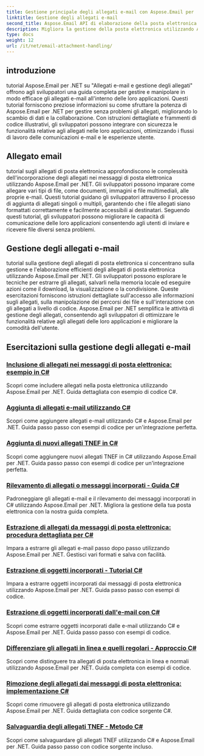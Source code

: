 ```yaml
---
title: Gestione principale degli allegati e-mail con Aspose.Email per .NET
linktitle: Gestione degli allegati e-mail
second_title: Aspose.Email API di elaborazione della posta elettronica .NET
description: Migliora la gestione della posta elettronica utilizzando Aspose.Email per i tutorial .NET. Scopri l'elaborazione semplificata, l'analisi e gli insight basati sui dati. Guida passo passo fornita.
type: docs
weight: 12
url: /it/net/email-attachment-handling/
---
```

## introduzione

tutorial Aspose.Email per .NET su "Allegati e-mail e gestione degli allegati" offrono agli sviluppatori una guida completa per gestire e manipolare in modo efficace gli allegati e-mail all'interno delle loro applicazioni. Questi tutorial forniscono preziose informazioni su come sfruttare la potenza di Aspose.Email per .NET per gestire senza problemi gli allegati, migliorando lo scambio di dati e la collaborazione. Con istruzioni dettagliate e frammenti di codice illustrativi, gli sviluppatori possono integrare con sicurezza le funzionalità relative agli allegati nelle loro applicazioni, ottimizzando i flussi di lavoro delle comunicazioni e-mail e le esperienze utente.

## Allegato email

tutorial sugli allegati di posta elettronica approfondiscono le complessità dell'incorporazione degli allegati nei messaggi di posta elettronica utilizzando Aspose.Email per .NET. Gli sviluppatori possono imparare come allegare vari tipi di file, come documenti, immagini e file multimediali, alle proprie e-mail. Questi tutorial guidano gli sviluppatori attraverso il processo di aggiunta di allegati singoli o multipli, garantendo che i file allegati siano formattati correttamente e facilmente accessibili ai destinatari. Seguendo questi tutorial, gli sviluppatori possono migliorare le capacità di comunicazione delle loro applicazioni consentendo agli utenti di inviare e ricevere file diversi senza problemi.

## Gestione degli allegati e-mail

tutorial sulla gestione degli allegati di posta elettronica si concentrano sulla gestione e l'elaborazione efficienti degli allegati di posta elettronica utilizzando Aspose.Email per .NET. Gli sviluppatori possono esplorare le tecniche per estrarre gli allegati, salvarli nella memoria locale ed eseguire azioni come il download, la visualizzazione o la condivisione. Queste esercitazioni forniscono istruzioni dettagliate sull'accesso alle informazioni sugli allegati, sulla manipolazione dei percorsi dei file e sull'interazione con gli allegati a livello di codice. Aspose.Email per .NET semplifica le attività di gestione degli allegati, consentendo agli sviluppatori di ottimizzare le funzionalità relative agli allegati delle loro applicazioni e migliorare la comodità dell'utente.

## Esercitazioni sulla gestione degli allegati e-mail
### [Inclusione di allegati nei messaggi di posta elettronica: esempio in C#](./including-attachments-in-email-csharp-example/)
Scopri come includere allegati nella posta elettronica utilizzando Aspose.Email per .NET. Guida dettagliata con esempio di codice C#.
### [Aggiunta di allegati e-mail utilizzando C#](./adding-email-attachments-using-csharp/)
Scopri come aggiungere allegati e-mail utilizzando C# e Aspose.Email per .NET. Guida passo passo con esempi di codice per un'integrazione perfetta.
### [Aggiunta di nuovi allegati TNEF in C#](./adding-new-tnef-attachments-in-csharp/)
Scopri come aggiungere nuovi allegati TNEF in C# utilizzando Aspose.Email per .NET. Guida passo passo con esempi di codice per un'integrazione perfetta.
### [Rilevamento di allegati o messaggi incorporati - Guida C#](./detecting-attachment-or-embedded-message-csharp-guide/)
Padroneggiare gli allegati e-mail e il rilevamento dei messaggi incorporati in C# utilizzando Aspose.Email per .NET. Migliora la gestione della tua posta elettronica con la nostra guida completa.
### [Estrazione di allegati da messaggi di posta elettronica: procedura dettagliata per C#](./extracting-attachments-from-email-csharp-walkthrough/)
Impara a estrarre gli allegati e-mail passo dopo passo utilizzando Aspose.Email per .NET. Gestisci vari formati e salva con facilità.
### [Estrazione di oggetti incorporati - Tutorial C#](./extracting-embedded-objects-csharp-tutorial/)
Impara a estrarre oggetti incorporati dai messaggi di posta elettronica utilizzando Aspose.Email per .NET. Guida passo passo con esempi di codice.
### [Estrazione di oggetti incorporati dall'e-mail con C#](./extracting-embedded-objects-from-email-with-csharp/)
Scopri come estrarre oggetti incorporati dalle e-mail utilizzando C# e Aspose.Email per .NET. Guida passo passo con esempi di codice.
### [Differenziare gli allegati in linea e quelli regolari - Approccio C#](./differentiating-inline-and-regular-attachments-csharp-approach/)
Scopri come distinguere tra allegati di posta elettronica in linea e normali utilizzando Aspose.Email per .NET. Guida completa con esempi di codice.
### [Rimozione degli allegati dai messaggi di posta elettronica: implementazione C#](./removing-attachments-from-emails-csharp-implementation/)
Scopri come rimuovere gli allegati di posta elettronica utilizzando Aspose.Email per .NET. Guida dettagliata con codice sorgente C#.
### [Salvaguardia degli allegati TNEF - Metodo C#](./safeguarding-tnef-attachments-csharp-method/)
Scopri come salvaguardare gli allegati TNEF utilizzando C# e Aspose.Email per .NET. Guida passo passo con codice sorgente incluso.